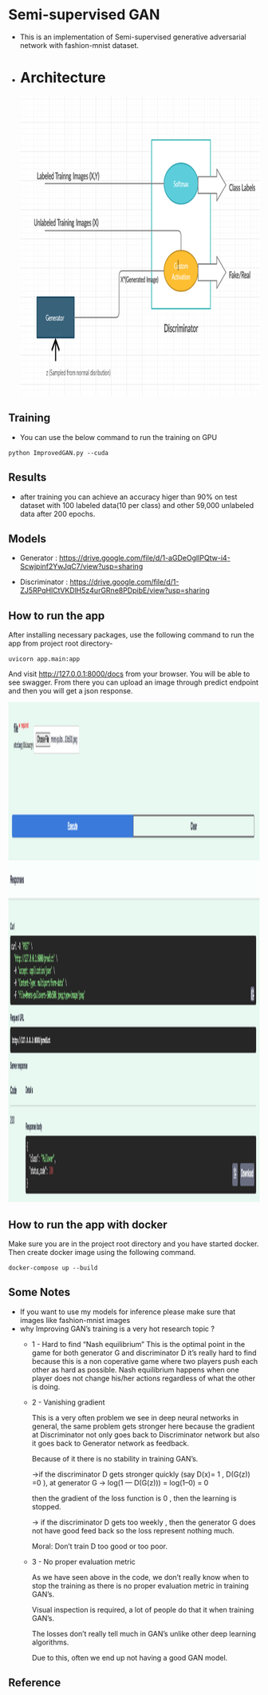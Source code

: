 # Semi-supervised GAN

- This is an implementation of Semi-supervised generative adversarial network with fashion-mnist dataset.
- # Architecture
  <img src="https://github.com/ahmedkotb98/Semi-Supervised-Gan/blob/main/images/architecture.png" width="600" height="600" />

## Training

- You can use the below command to run the training on GPU
```
python ImprovedGAN.py --cuda
```

## Results

- after training you can achieve an accuracy higer than 90% on test dataset with 100 labeled data(10 per class) and other 59,000 unlabeled data after 200 epochs.

## Models

- Generator : https://drive.google.com/file/d/1-aGDeOglIPQtw-i4-Scwjpinf2YwJqC7/view?usp=sharing

- Discriminator : https://drive.google.com/file/d/1-ZJ5RPqHlCtVKDlH5z4urGRne8PDpibE/view?usp=sharing

## How to run the app

After installing necessary packages, use the following command to run the app from project root directory-
  
```
uvicorn app.main:app
```
And visit http://127.0.0.1:8000/docs from your browser. You will be able to see swagger. From there you can upload an image through predict endpoint and then you will get a json response.

<img src="https://github.com/ahmedkotb98/Semi-Supervised-Gan/blob/main/images/api_docs.png" width="1000" height="1000" />

## How to run the app with docker

Make sure you are in the project root directory and you have started docker. Then create docker image using the following command.

```
docker-compose up --build
```

## Some Notes

- If you want to use my models for inference please make sure that images like fashion-mnist images
- why Improving GAN’s training is a very hot research topic ? 
    - 1 - Hard to find “Nash equilibrium”
    This is the optimal point in the game for both generator G and discriminator D
    it’s really hard to find because this is a non coperative game where two players push each other as hard as possible.
    Nash equilibrium happens when one player does not change his/her actions regardless of what the other is doing.
    - 2 -  Vanishing gradient

        This is a very often problem we see in deep neural networks in general, the same problem gets stronger here because the gradient at Discriminator not only goes back to Discriminator network but also it goes back to Generator network as feedback.

        Because of it there is no stability in training GAN’s.

        →if the discriminator D gets stronger quickly (say D(x)= 1 , D(G(z)) =0 ), at generator G → log(1 — D(G(z))) = log(1–0) = 0 

        then the gradient of the loss function is 0 , then the learning is stopped.

        → if the discriminator D gets too weekly , then the generator G does not have good feed back so the loss represent nothing much.

        Moral: Don’t train D too good or too poor.
     
    - 3 - No proper evaluation metric

        As we have seen above in the code, we don’t really know when to stop the training as there is no proper evaluation metric in training GAN’s.

        Visual inspection is required, a lot of people do that it when training GAN’s.

        The losses don’t really tell much in GAN’s unlike other deep learning algorithms.

        Due to this, often we end up not having a good GAN model.

## Reference


